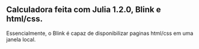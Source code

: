 ## Calculadora feita com Julia 1.2.0, Blink e html/css.

Essencialmente, o Blink é capaz de disponibilizar paginas html/css em uma janela local.
